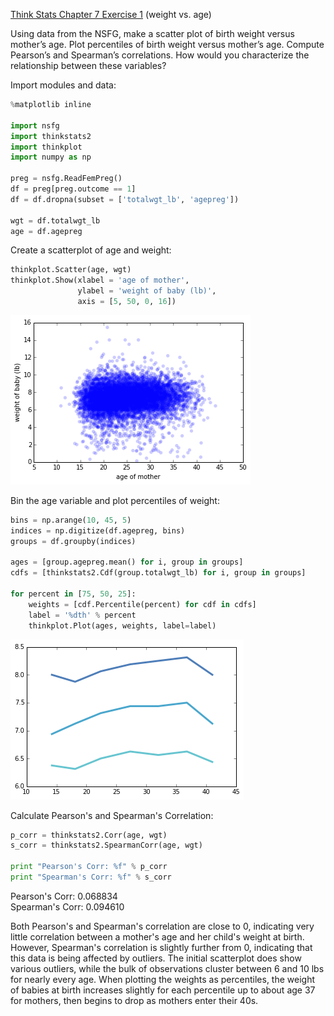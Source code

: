 [Think Stats Chapter 7 Exercise 1](http://greenteapress.com/thinkstats2/html/thinkstats2008.html#toc70) (weight vs. age)

Using data from the NSFG, make a scatter plot of birth weight versus mother’s age. Plot percentiles of birth weight versus mother’s age. Compute Pearson’s and Spearman’s correlations. How would you characterize the relationship between these variables?

Import modules and data:

```python
%matplotlib inline

import nsfg
import thinkstats2
import thinkplot
import numpy as np

preg = nsfg.ReadFemPreg()
df = preg[preg.outcome == 1]
df = df.dropna(subset = ['totalwgt_lb', 'agepreg'])

wgt = df.totalwgt_lb
age = df.agepreg
```

Create a scatterplot of age and weight:

```python
thinkplot.Scatter(age, wgt)
thinkplot.Show(xlabel = 'age of mother',
               ylabel = 'weight of baby (lb)', 
               axis = [5, 50, 0, 16])
```

![png](../img/ex7-1_01.png)

Bin the age variable and plot percentiles of weight:

```python
bins = np.arange(10, 45, 5)
indices = np.digitize(df.agepreg, bins)
groups = df.groupby(indices)

ages = [group.agepreg.mean() for i, group in groups]
cdfs = [thinkstats2.Cdf(group.totalwgt_lb) for i, group in groups]

for percent in [75, 50, 25]:
    weights = [cdf.Percentile(percent) for cdf in cdfs]
    label = '%dth' % percent
    thinkplot.Plot(ages, weights, label=label)
```

![png](../img/ex7-1_02.png)

Calculate Pearson's and Spearman's Correlation:

```python
p_corr = thinkstats2.Corr(age, wgt)
s_corr = thinkstats2.SpearmanCorr(age, wgt)

print "Pearson's Corr: %f" % p_corr
print "Spearman's Corr: %f" % s_corr
```

Pearson's Corr: 0.068834<br>
Spearman's Corr: 0.094610

Both Pearson's and Spearman's correlation are close to 0, indicating very little correlation between a mother's age and her child's weight at birth. However, Spearman's correlation is slightly further from 0, indicating that this data is being affected by outliers. The initial scatterplot does show various outliers, while the bulk of observations cluster between 6 and 10 lbs for nearly every age. When plotting the weights as percentiles, the weight of babies at birth increases slightly for each percentile up to about age 37 for mothers, then begins to drop as mothers enter their 40s.
